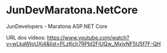 # JunDevMaratona.NetCore
JunDevelopers - Maratona ASP.NET Core

URL dos vídeos:
https://www.youtube.com/watch?v=wLkaWIoUXi4&list=PLzKclr7RPbI2FjUQw_MxiyNF5U5f7F-QH
